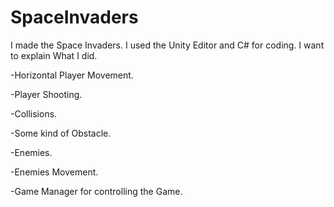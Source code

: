 # SpaceInvaders

I made the Space Invaders. I used the Unity Editor and C# for coding. I want to explain What I did.

-Horizontal Player Movement.

-Player Shooting.

-Collisions.

-Some kind of Obstacle.

-Enemies.

-Enemies Movement.

-Game Manager for controlling the Game.
